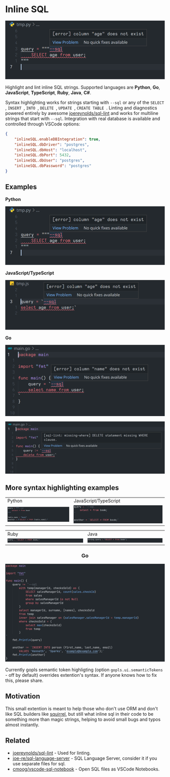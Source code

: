 # Inline SQL

![python](docs/py_lint.png)

Highlight and lint inline SQL strings. Supported languages are **Python**, **Go**, **JavaScript**, **TypeScript**, **Ruby**, **Java**, **C#**.

Syntax highlighting works for strings starting with `--sql` or any of the `SELECT `, `INSERT `, `INTO `, `DELETE `, `UPDATE `, `CREATE TABLE `. Linting and diagnostics powered entirely by awesome [joereynolds/sql-lint](https://github.com/joereynolds/sql-lint) and works for multiline strings that start with `--sql`. Integration with real database is available and controlled through VSCode options:

```json
{
    "inlineSQL.enableDBIntegration": true,
    "inlineSQL.dbDriver": "postgres",
    "inlineSQL.dbHost": "localhost",
    "inlineSQL.dbPort": 5432,
    "inlineSQL.dbUser": "postgres",
    "inlineSQL.dbPassword": "postgres"
}
```

## Examples

**Python**

![python](docs/py_lint.png)

**JavaScript/TypeScript**

![js](docs/js_lint.png)

**Go**

![go](docs/go_lint.png)

![go](docs/go_lint2.png)


## More syntax highlighting examples

<table style="width:100%; border: none!important;">
  <tr>
    <td>Python</td>
    <td>JavaScript/TypeScript</td>
  </tr>
  <tr>
    <td><img src="docs/python.png" /></td>
    <td><img src="docs/js.png" /></td>
  </tr>
</table>

<table style="width:100%; border: none!important;">
  <tr>
    <td>Ruby</td>
    <td>Java</td>
  </tr>
  <tr>
    <td><img src="docs/ruby.png" /></td>
    <td><img src="docs/java.png" /></td>
  </tr>
</table>

<h3 style="text-align:center;">Go</h3>

![go example](docs/go.png)

Currently gopls semantic token highligting (option `gopls.ui.semanticTokens` -  off by default) overrides extention's syntax. If anyone knows how to fix this, please share.

## Motivation

This small extention is meant to help those who don't use ORM and don't like SQL builders like [squirrel](https://github.com/Masterminds/squirrel), but still what inline sql in their code to be something more than magic strings, helping to avoid small bugs and typos almost instantly.

## Related

- [joereynolds/sql-lint](https://github.com/joereynolds/sql-lint) - Used for linting.
- [joe-re/sql-language-server](https://github.com/joe-re/sql-language-server) - SQL Language Server, consider it if you use separate files for sql.
- [cmoog/vscode-sql-notebook](https://github.com/cmoog/vscode-sql-notebook) - Open SQL files as VSCode Notebooks.
